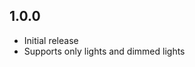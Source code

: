 <!-- https://developers.home-assistant.io/docs/add-ons/presentation#keeping-a-changelog -->
## 1.0.0

- Initial release
- Supports only lights and dimmed lights